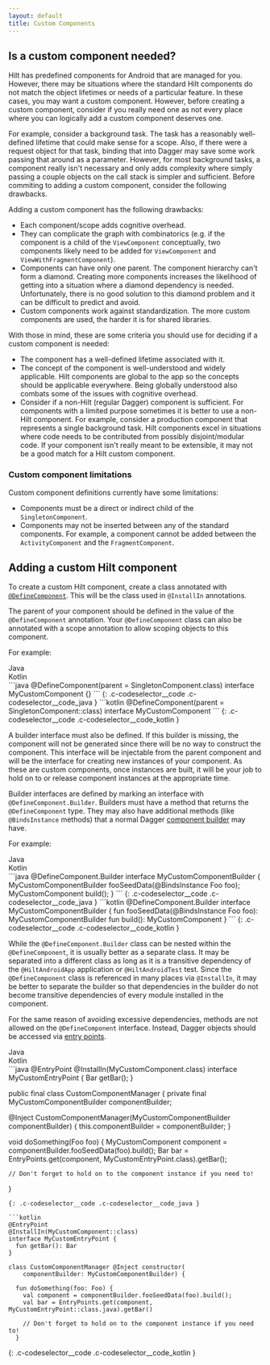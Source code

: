 ```yaml
---
layout: default
title: Custom Components
---
```


## Is a custom component needed?

Hilt has predefined components for Android that are managed for you. However,
there may be situations where the standard Hilt components do not match the
object lifetimes or needs of a particular feature. In these cases, you may want
a custom component. However, before creating a custom component, consider if you
really need one as not every place where you can logically add a custom
component deserves one.

For example, consider a background task. The task has a reasonably well-defined
lifetime that could make sense for a scope. Also, if there were a request object
for that task, binding that into Dagger may save some work passing that around
as a parameter. However, for most background tasks, a component really isn't
necessary and only adds complexity where simply passing a couple objects on the
call stack is simpler and sufficient. Before commiting to adding a custom
component, consider the following drawbacks.

Adding a custom component has the following drawbacks:

*   Each component/scope adds cognitive overhead.
*   They can complicate the graph with combinatorics (e.g. if the component is a
    child of the `ViewComponent` conceptually, two components likely need to be
    added for `ViewComponent` and `ViewWithFragmentComponent`).
*   Components can have only one parent. The component hierarchy can't form a
    diamond. Creating more components increases the likelihood of getting into a
    situation where a diamond dependency is needed. Unfortunately, there is no
    good solution to this diamond problem and it can be difficult to predict and
    avoid.
*   Custom components work against standardization. The more custom components
    are used, the harder it is for shared libraries.

With those in mind, these are some criteria you should use for deciding if a
custom component is needed:

*   The component has a well-defined lifetime associated with it.
*   The concept of the component is well-understood and widely applicable. Hilt
    components are global to the app so the concepts should be applicable
    everywhere. Being globally understood also combats some of the issues with
    cognitive overhead.
*   Consider if a non-Hilt (regular Dagger) component is sufficient. For
    components with a limited purpose sometimes it is better to use a non-Hilt
    component. For example, consider a production component that represents a
    single background task. Hilt components excel in situations where code needs
    to be contributed from possibly disjoint/modular code. If your component
    isn't really meant to be extensible, it may not be a good match for a Hilt
    custom component.

### Custom component limitations

Custom component definitions currently have some limitations:

*   Components must be a direct or indirect child of the `SingletonComponent`.
*   Components may not be inserted between any of the standard components. For
    example, a component cannot be added between the `ActivityComponent` and the
    `FragmentComponent`.

## Adding a custom Hilt component

To create a custom Hilt component, create a class annotated with
[`@DefineComponent`](https://dagger.dev/api/latest/dagger/hilt/DefineComponent.html).
This will be the class used in `@InstallIn` annotations.

The parent of your component should be defined in the value of the
`@DefineComponent` annotation. Your `@DefineComponent` class can also be
annotated with a scope annotation to allow scoping objects to this component.

For example:

<div class="c-codeselector__button c-codeselector__button_java">Java</div>
<div class="c-codeselector__button c-codeselector__button_kotlin">Kotlin</div>
```java
@DefineComponent(parent = SingletonComponent.class)
interface MyCustomComponent {}
```
{: .c-codeselector__code .c-codeselector__code_java }
```kotlin
@DefineComponent(parent = SingletonComponent::class)
interface MyCustomComponent
```
{: .c-codeselector__code .c-codeselector__code_kotlin }

A builder interface must also be defined. If this builder is missing, the
component will not be generated since there will be no way to construct the
component. This interface will be injectable from the parent component and will
be the interface for creating new instances of your component. As these are
custom components, once instances are built, it will be your job to hold on to
or release component instances at the appropriate time.

Builder interfaces are defined by marking an interface with
`@DefineComponent.Builder`. Builders must have a method that returns the
`@DefineComponent` type. They may also have additional methods (like
`@BindsInstance` methods) that a normal Dagger
[component builder](https://dagger.dev/api/latest/dagger/Component.Builder.html)
may have.

For example:

<div class="c-codeselector__button c-codeselector__button_java">Java</div>
<div class="c-codeselector__button c-codeselector__button_kotlin">Kotlin</div>
```java
@DefineComponent.Builder
interface MyCustomComponentBuilder {
  MyCustomComponentBuilder fooSeedData(@BindsInstance Foo foo);
  MyCustomComponent build();
}
```
{: .c-codeselector__code .c-codeselector__code_java }
```kotlin
@DefineComponent.Builder
interface MyCustomComponentBuilder {
  fun fooSeedData(@BindsInstance Foo foo): MyCustomComponentBuilder
  fun build(): MyCustomComponent
}
```
{: .c-codeselector__code .c-codeselector__code_kotlin }

While the `@DefineComponent.Builder` class can be nested within the
`@DefineComponent`, it is usually better as a separate class. It may be
separated into a different class as long as it is a transitive dependency of
the `@HiltAndroidApp` application or `@HiltAndroidTest` test. Since the
`@DefineComponent` class is referenced in many places via `@InstallIn`, it may
be better to separate the builder so that dependencies in the builder do not
become transitive dependencies of every module installed in the component.

For the same reason of avoiding excessive dependencies, methods are not allowed
on the `@DefineComponent` interface. Instead, Dagger objects should be accessed
via [entry points](entry-points.md).

<div class="c-codeselector__button c-codeselector__button_java">Java</div>
<div class="c-codeselector__button c-codeselector__button_kotlin">Kotlin</div>
```java
@EntryPoint
@InstallIn(MyCustomComponent.class)
interface MyCustomEntryPoint {
  Bar getBar();
}

public final class CustomComponentManager {
  private final MyCustomComponentBuilder componentBuilder;

  @Inject CustomComponentManager(MyCustomComponentBuilder componentBuilder) {
    this.componentBuilder = componentBuilder;
  }

  void doSomething(Foo foo) {
    MyCustomComponent component = componentBuilder.fooSeedData(foo).build();
    Bar bar = EntryPoints.get(component, MyCustomEntryPoint.class).getBar();

    // Don't forget to hold on to the component instance if you need to!
  }
```
{: .c-codeselector__code .c-codeselector__code_java }

```kotlin
@EntryPoint
@InstallIn(MyCustomComponent::class)
interface MyCustomEntryPoint {
  fun getBar(): Bar
}

class CustomComponentManager @Inject constructor(
    componentBuilder: MyCustomComponentBuilder) {

  fun doSomething(foo: Foo) {
    val component = componentBuilder.fooSeedData(foo).build();
    val bar = EntryPoints.get(component, MyCustomEntryPoint::class.java).getBar()

    // Don't forget to hold on to the component instance if you need to!
  }
```
{: .c-codeselector__code .c-codeselector__code_kotlin }
